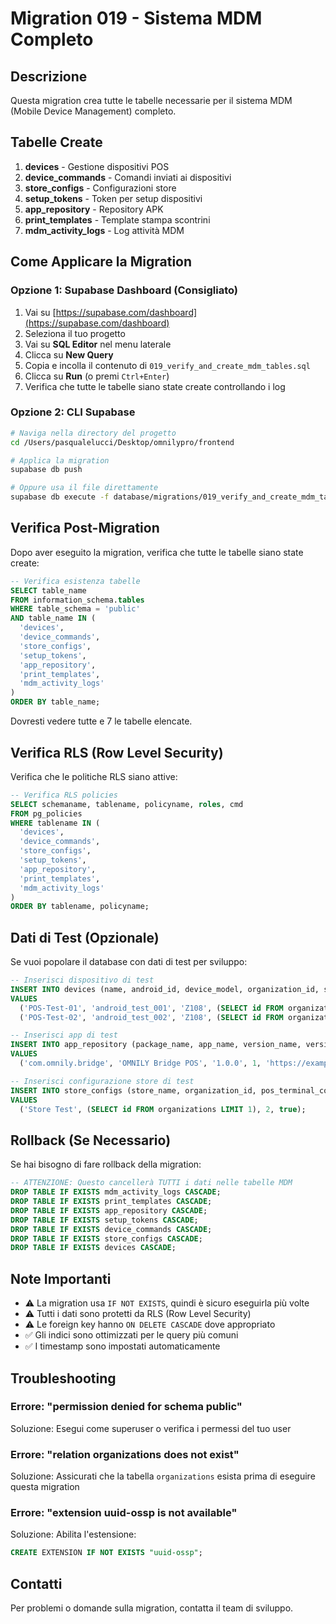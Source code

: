 # Migration 019 - Sistema MDM Completo

## Descrizione
Questa migration crea tutte le tabelle necessarie per il sistema MDM (Mobile Device Management) completo.

## Tabelle Create

1. **devices** - Gestione dispositivi POS
2. **device_commands** - Comandi inviati ai dispositivi
3. **store_configs** - Configurazioni store
4. **setup_tokens** - Token per setup dispositivi
5. **app_repository** - Repository APK
6. **print_templates** - Template stampa scontrini
7. **mdm_activity_logs** - Log attività MDM

## Come Applicare la Migration

### Opzione 1: Supabase Dashboard (Consigliato)

1. Vai su [https://supabase.com/dashboard](https://supabase.com/dashboard)
2. Seleziona il tuo progetto
3. Vai su **SQL Editor** nel menu laterale
4. Clicca su **New Query**
5. Copia e incolla il contenuto di `019_verify_and_create_mdm_tables.sql`
6. Clicca su **Run** (o premi `Ctrl+Enter`)
7. Verifica che tutte le tabelle siano state create controllando i log

### Opzione 2: CLI Supabase

```bash
# Naviga nella directory del progetto
cd /Users/pasqualelucci/Desktop/omnilypro/frontend

# Applica la migration
supabase db push

# Oppure usa il file direttamente
supabase db execute -f database/migrations/019_verify_and_create_mdm_tables.sql
```

## Verifica Post-Migration

Dopo aver eseguito la migration, verifica che tutte le tabelle siano state create:

```sql
-- Verifica esistenza tabelle
SELECT table_name
FROM information_schema.tables
WHERE table_schema = 'public'
AND table_name IN (
  'devices',
  'device_commands',
  'store_configs',
  'setup_tokens',
  'app_repository',
  'print_templates',
  'mdm_activity_logs'
)
ORDER BY table_name;
```

Dovresti vedere tutte e 7 le tabelle elencate.

## Verifica RLS (Row Level Security)

Verifica che le politiche RLS siano attive:

```sql
-- Verifica RLS policies
SELECT schemaname, tablename, policyname, roles, cmd
FROM pg_policies
WHERE tablename IN (
  'devices',
  'device_commands',
  'store_configs',
  'setup_tokens',
  'app_repository',
  'print_templates',
  'mdm_activity_logs'
)
ORDER BY tablename, policyname;
```

## Dati di Test (Opzionale)

Se vuoi popolare il database con dati di test per sviluppo:

```sql
-- Inserisci dispositivo di test
INSERT INTO devices (name, android_id, device_model, organization_id, store_location, status)
VALUES
  ('POS-Test-01', 'android_test_001', 'Z108', (SELECT id FROM organizations LIMIT 1), 'Negozio Test', 'online'),
  ('POS-Test-02', 'android_test_002', 'Z108', (SELECT id FROM organizations LIMIT 1), 'Negozio Test 2', 'offline');

-- Inserisci app di test
INSERT INTO app_repository (package_name, app_name, version_name, version_code, apk_url, file_size_mb, is_active)
VALUES
  ('com.omnily.bridge', 'OMNILY Bridge POS', '1.0.0', 1, 'https://example.com/app.apk', 25.5, true);

-- Inserisci configurazione store di test
INSERT INTO store_configs (store_name, organization_id, pos_terminal_count, kiosk_auto_start)
VALUES
  ('Store Test', (SELECT id FROM organizations LIMIT 1), 2, true);
```

## Rollback (Se Necessario)

Se hai bisogno di fare rollback della migration:

```sql
-- ATTENZIONE: Questo cancellerà TUTTI i dati nelle tabelle MDM
DROP TABLE IF EXISTS mdm_activity_logs CASCADE;
DROP TABLE IF EXISTS print_templates CASCADE;
DROP TABLE IF EXISTS app_repository CASCADE;
DROP TABLE IF EXISTS setup_tokens CASCADE;
DROP TABLE IF EXISTS device_commands CASCADE;
DROP TABLE IF EXISTS store_configs CASCADE;
DROP TABLE IF EXISTS devices CASCADE;
```

## Note Importanti

- ⚠️ La migration usa `IF NOT EXISTS`, quindi è sicuro eseguirla più volte
- ⚠️ Tutti i dati sono protetti da RLS (Row Level Security)
- ⚠️ Le foreign key hanno `ON DELETE CASCADE` dove appropriato
- ✅ Gli indici sono ottimizzati per le query più comuni
- ✅ I timestamp sono impostati automaticamente

## Troubleshooting

### Errore: "permission denied for schema public"
Soluzione: Esegui come superuser o verifica i permessi del tuo user

### Errore: "relation organizations does not exist"
Soluzione: Assicurati che la tabella `organizations` esista prima di eseguire questa migration

### Errore: "extension uuid-ossp is not available"
Soluzione: Abilita l'estensione:
```sql
CREATE EXTENSION IF NOT EXISTS "uuid-ossp";
```

## Contatti

Per problemi o domande sulla migration, contatta il team di sviluppo.

